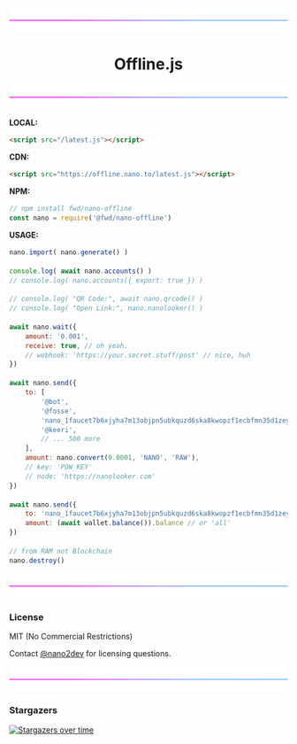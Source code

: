 ![line](https://github.com/fwd/n2/raw/master/.github/line.png)

<h1 align="center">Offline.js</h1>

![line](https://github.com/fwd/n2/raw/master/.github/line.png)

**LOCAL:**
```html
<script src="/latest.js"></script>
```

**CDN:**
```html
<script src="https://offline.nano.to/latest.js"></script>
```

**NPM:**
```js
// npm install fwd/nano-offline
const nano = require('@fwd/nano-offline')
```

**USAGE:**
```js
nano.import( nano.generate() )

console.log( await nano.accounts() ) 
// console.log( nano.accounts({ export: true }) ) 

// console.log( "QR Code:", await nano.qrcode() )
// console.log( "Open Link:", nano.nanolooker() )

await nano.wait({ 
    amount: '0.001',
    receive: true, // oh yeah.
    // webhook: 'https://your.secret.stuff/post' // nice, huh
})

await nano.send({ 
    to: [ 
        '@bot',
        '@fosse',
        'nano_1faucet7b6xjyha7m13objpn5ubkquzd6ska8kwopzf1ecbfmn35d1zey3ys', 
        '@keeri',
        // ... 500 more
    ], 
    amount: nano.convert(0.0001, 'NANO', 'RAW'),
    // key: 'POW_KEY' 
    // node: 'https://nanolooker.com'
})

await nano.send({ 
    to: 'nano_1faucet7b6xjyha7m13objpn5ubkquzd6ska8kwopzf1ecbfmn35d1zey3ys', 
    amount: (await wallet.balance()).balance // or 'all'
})

// from RAM not Blockchain
nano.destroy()
```

![line](https://github.com/fwd/n2/raw/master/.github/line.png)

### License

MIT (No Commercial Restrictions)

Contact [@nano2dev](mailto:support@nano.to) for licensing questions.

![line](https://github.com/fwd/n2/raw/master/.github/line.png)

### Stargazers

[![Stargazers over time](https://starchart.cc/fwd/nano-js.svg)](https://github.com/fwd/nano-js)
